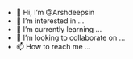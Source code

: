 - 👋 Hi, I’m @Arshdeepsin
- 👀 I’m interested in ...
- 🌱 I’m currently learning ...
- 💞️ I’m looking to collaborate on ...
- 📫 How to reach me ...

<!---
Arshdeepsin/Arshdeepsin is a ✨ special ✨ repository because its `README.md` (this file) appears on your GitHub profile.
You can click the Preview link to take a look at your changes.
--->
